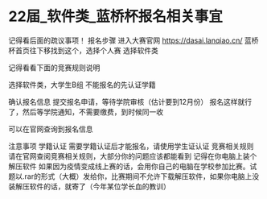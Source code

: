 # 22届_软件类_蓝桥杯报名相关事宜

记得看后面的疏议事项！
报名步骤
进入大赛官网
https://dasai.lanqiao.cn/
蓝桥杯首页往下移找到这个，选择个人赛
选择软件类

记得看看下面的竞赛规则说明

选择软件类，大学生B组
不能报名的先认证学籍

确认报名信息
提交报名申请，等待学院审核（估计要到12月份）
报名这样就行了，然后等学院通知，不需要缴费，到时候同一收


可以在官网查询到报名信息

注意事项
学籍认证
需要学籍认证后才能报名，请使用学生证认证
竞赛相关规则
请在官网查阅竞赛相关规则，大部分你的问题应该都能看到
记得在你电脑上装个解压软件
如果因为疫情变成线上赛的话，会用你自己的电脑在学校参加比赛。试题以.rar的形式（大概）发给你，比赛期间不允许下载解压软件，如果你电脑上没装解压软件的话，就寄了（今年某位学长血的教训）